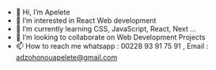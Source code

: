 - 👋 Hi, I’m Apelete
- 👀 I’m interested in React Web development
- 🌱 I’m currently learning CSS, JavaScript, React, Next ...
- 💞️ I’m looking to collaborate on Web Development Projects
- 📫 How to reach me whatsapp : 00228 93 91 75 91 , Email : adzohonouapelete@gmail.com

<!---
1c0d3rZ/1c0d3rZ is a ✨ special ✨ repository because its `README.md` (this file) appears on your GitHub profile.
You can click the Preview link to take a look at your changes.
--->
